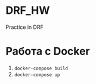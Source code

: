 # DRF_HW

Practice in DRF

# Работа c Docker

1) ```docker-compose build```
2) ```docker-compose up```
